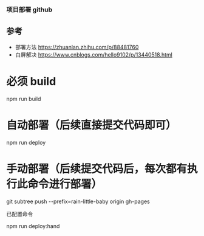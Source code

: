### 项目部署 github

## 参考

- 部署方法 https://zhuanlan.zhihu.com/p/88481760
- 白屏解决 https://www.cnblogs.com/hello9102/p/13440518.html

# 必须 build

npm run build

# 自动部署（后续直接提交代码即可）

npm run deploy

# 手动部署（后续提交代码后，每次都有执行此命令进行部署）

git subtree push --prefix=rain-little-baby origin gh-pages

已配置命令

npm run deploy:hand
